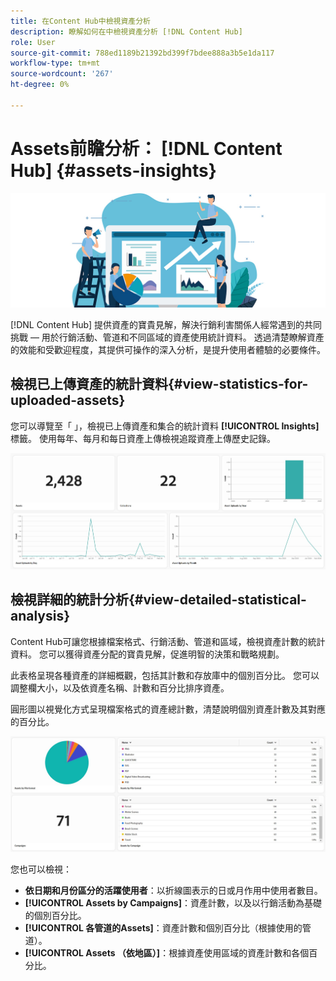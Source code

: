 ```yaml
---
title: 在Content Hub中檢視資產分析
description: 瞭解如何在中檢視資產分析 [!DNL Content Hub]
role: User
source-git-commit: 788ed1189b21392bd399f7bdee888a3b5e1da117
workflow-type: tm+mt
source-wordcount: '267'
ht-degree: 0%

---
```


# Assets前瞻分析： [!DNL Content Hub] {#assets-insights}

![Assets深入分析](assets/asset-insights-banner.jpg)

[!DNL Content Hub] 提供資產的寶貴見解，解決行銷利害關係人經常遇到的共同挑戰 — 用於行銷活動、管道和不同區域的資產使用統計資料。 透過清楚瞭解資產的效能和受歡迎程度，其提供可操作的深入分析，是提升使用者體驗的必要條件。

## 檢視已上傳資產的統計資料{#view-statistics-for-uploaded-assets}

您可以導覽至「 」，檢視已上傳資產和集合的統計資料 **[!UICONTROL Insights]** 標籤。 使用每年、每月和每日資產上傳檢視追蹤資產上傳歷史記錄。

![上傳資產統計資料](assets/assets-insights.jpg)

<!-- You can track the upload history of your assets over the past 30 days or gain a more comprehensive view with data spanning the last 12 months. This feature enables you to evaluate the upload count of assets.  -->

<!-- Go to the **[!UICONTROL [!DNL Insights]]** tab.

2. Select the desired time frame to view the statistics; you can opt for either last 30 days or last 12 months.

Data for the selected time frame is displayed, including the upload count for the specified duration. -->

## 檢視詳細的統計分析{#view-detailed-statistical-analysis}

Content Hub可讓您根據檔案格式、行銷活動、管道和區域，檢視資產計數的統計資料。 您可以獲得資產分配的寶貴見解，促進明智的決策和戰略規劃。

此表格呈現各種資產的詳細概觀，包括其計數和存放庫中的個別百分比。 您可以調整欄大小，以及依資產名稱、計數和百分比排序資產。

圓形圖以視覺化方式呈現檔案格式的資產總計數，清楚說明個別資產計數及其對應的百分比。

![按資產型別統計的資產計數](assets/insights-categorial-view.jpg)

您也可以檢視：

* **依日期和月份區分的活躍使用者**：以折線圖表示的日或月作用中使用者數目。
* **[!UICONTROL Assets by Campaigns]**：資產計數，以及以行銷活動為基礎的個別百分比。
* **[!UICONTROL 各管道的Assets]**：資產計數和個別百分比（根據使用的管道）。
* **[!UICONTROL Assets （依地區）]**：根據資產使用區域的資產計數和各個百分比。

